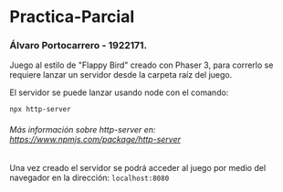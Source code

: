 # Practica-Parcial

### Álvaro Portocarrero - 1922171.

Juego al estilo de "Flappy Bird" creado con Phaser 3, para correrlo se requiere lanzar un servidor desde la carpeta raíz del juego. 

El servidor se puede lanzar usando node con el comando: 
```
npx http-server
```
###### Más información sobre http-server en: https://www.npmjs.com/package/http-server

Una vez creado el servidor se podrá acceder al juego por medio del navegador en la dirección: `localhost:8080`
